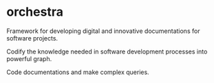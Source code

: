 # orchestra
Framework for developing digital and innovative documentations for software projects.

Codify the knowledge needed in software development processes into powerful graph.

Code documentations and make complex queries.






